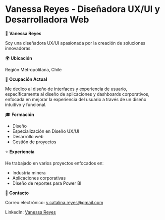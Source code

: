 <h1>Vanessa Reyes - Diseñadora UX/UI y Desarrolladora Web</h1>

👤 **Vanessa Reyes**

Soy una diseñadora UX/UI apasionada por la creación de soluciones innovadoras.

🌍 **Ubicación**

Región Metropolitana, Chile

💼 **Ocupación Actual**

Me dedico al diseño de interfaces y experiencia de usuario, específicamente al diseño de aplicaciones y dashboards corporativos, enfocada en mejorar la experiencia del usuario a través de un diseño intuitivo y funcional.

🎓 **Formación**

- Diseño
- Especialización en Diseño UX/UI
- Desarrollo web
- Gestión de proyectos

⭐️ **Experiencia**

He trabajado en varios proyectos enfocados en:
- Industria minera
- Aplicaciones corporativas
- Diseño de reportes para Power BI
  
📱 **Contacto**

Correo electrónico: v.catalina.reyes@gmail.com

LinkedIn: [Vanessa Reyes](https://www.linkedin.com/in/vanessareyes-uxui/)
